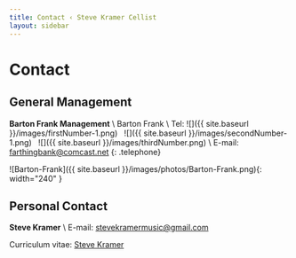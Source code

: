 ```yaml
---
title: Contact ‹ Steve Kramer Cellist
layout: sidebar
---
```

# Contact
## General Management

**Barton Frank Management** \\
Barton Frank \\
Tel: 
![]({{ site.baseurl }}/images/firstNumber-1.png)&nbsp;&nbsp;
![]({{ site.baseurl }}/images/secondNumber-1.png)&nbsp;&nbsp;
![]({{ site.baseurl }}/images/thirdNumber.png) \\
E-mail: [farthingbank@comcast.net](mailto:farthingbank@comcast.net)
{: .telephone}

![Barton-Frank]({{ site.baseurl }}/images/photos/Barton-Frank.png){: width="240" }
## Personal Contact

**Steve Kramer** \\
E-mail: [stevekramermusic@gmail.com](mailto:stevekramermusic@gmail.com) 

Curriculum vitae: [Steve Kramer]()